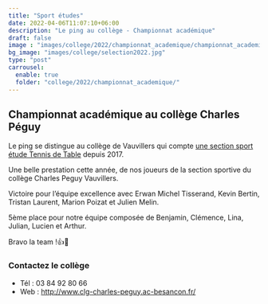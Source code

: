 ```yaml
---
title: "Sport études"
date: 2022-04-06T11:07:10+06:00
description: "Le ping au collège - Championnat académique"
draft: false
image : "images/college/2022/championnat_academique/championnat_academique.jpg"
bg_image: "images/college/selection2022.jpg"
type: "post"
carrousel:
  enable: true
  folder: "college/2022/championnat_academique/"
---
```


## Championnat académique au collège Charles Péguy

Le ping se distingue au collège de Vauvillers qui compte [une section sport étude Tennis de Table](../../project/college) depuis 2017.

Une belle prestation cette année, de nos joueurs de la section sportive du collège Charles Peguy Vauvillers.

Victoire pour l’équipe excellence avec Erwan Michel Tisserand, Kevin Bertin, Tristan Laurent, Marion Poizat et Julien Melin.

5ème place pour notre équipe composée de Benjamin, Clémence, Lina, Julian, Lucien et Arthur.

Bravo la team !👍🏓

### Contactez le collège
- Tél : 03 84 92 80 66
- Web : http://www.clg-charles-peguy.ac-besancon.fr/

<br />
